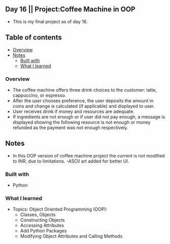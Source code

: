## Day 16 || Project:Coffee Machine in OOP
- This is my final project as of day 16.

## Table of contents

- [Overview](#overview)
- [Notes](#notes)
  - [Built with](#built-with)
  - [What I learned](#what-i-learned)

### Overview

  - The coffee machine offers three drink choices to the customer: latte, cappuccino, or espresso.
  - After the user chooses preference, the user deposits the amount in coins and change is calculated (if applicable) and displayed to user.
  - User receives drink if money and resources are adequate.
  - If ingredients are not enough or if user did not pay enough, a message is displayed showing the following resource is not enough or money refunded as the payment was not enough respectively.

## Notes
- In this OOP version of coffee machine project the current is not modified to INR, due to limitations.
-ASCII art added for better UI.

### Built with

- Python

### What I learned
- Topics: Object Oriented Programming (OOP):
  - Classes, Objects
  - Constructing Objects
  - Accessing Attributes
  - Add Python Packages
  - Modifying Object Attributes and Calling Methods 